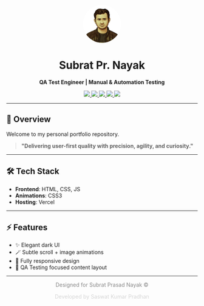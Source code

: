 <p align="center">
  <img src="./images/my_pic.png" width="100" alt="Subrat Pr. Nayak Avatar" style="border-radius: 50%;" />
</p>

<h1 align="center">Subrat Pr. Nayak</h1>

<p align="center">
  <b>QA Test Engineer | Manual & Automation Testing</b>  
</p>

<p align="center">
  <a href="https://subratnayak.vercel.app" target="_blank">
    <img src="https://img.shields.io/badge/🌐 Portfolio-Visit-0f0f0f?style=for-the-badge&logo=vercel&logoColor=white&labelColor=0f0f0f" />
  </a>
  <a href="https://www.linkedin.com/in/subrat-nayak-2b9983370/" target="_blank">
    <img src="https://img.shields.io/badge/LinkedIn-Connect-0077B5?style=for-the-badge&logo=linkedin&logoColor=white" />
  </a>
  <a href="https://github.com/SubratN2000" target="_blank">
    <img src="https://img.shields.io/badge/GitHub-Visit-181717?style=for-the-badge&logo=github&logoColor=white" />
  </a>
  <a href="mailto:subratnayak.tester@gmail.com" target="_blank">
    <img src="https://img.shields.io/badge/Email-Send-D14836?style=for-the-badge&logo=gmail&logoColor=white" />
  </a>
  <a href="https://wa.me/" target="_blank">
    <img src="https://img.shields.io/badge/WhatsApp-Chat-25D366?style=for-the-badge&logo=whatsapp&logoColor=white" />
  </a>
</p>

---

## 🧾 Overview

Welcome to my personal portfolio repository.

> **"Delivering user-first quality with precision, agility, and curiosity."**

---

## 🛠️ Tech Stack

- **Frontend**: HTML, CSS, JS  
- **Animations**: CSS3  
- **Hosting**: Vercel

---

## ⚡ Features

- ✨ Elegant dark UI  
- 🪄 Subtle scroll + image animations  
- 📱 Fully responsive design  
- 🧪 QA Testing focused content layout

---

<p align="center" style="color: #888;">Designed for Subrat Prasad Nayak &copy;</p>
<p align="center" style="color: #D6D6D6;">Developed by Saswat Kumar Pradhan</p>

